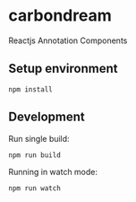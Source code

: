 # carbondream

Reactjs Annotation Components

## Setup environment

    npm install

## Development
Run single build:

    npm run build

Running in watch mode:

    npm run watch

